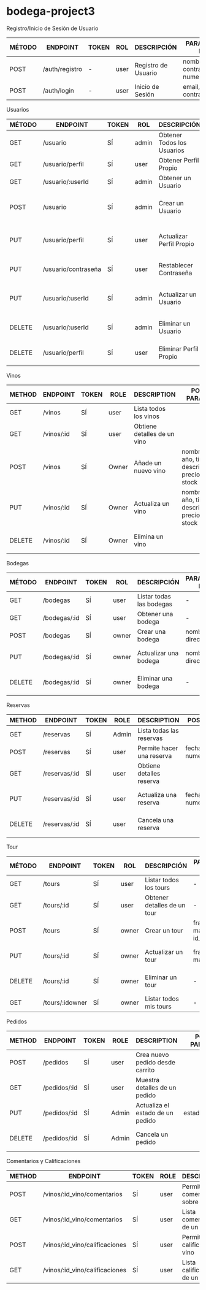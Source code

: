 # bodega-project3


Registro/Inicio de Sesión de Usuario


| MÉTODO | ENDPOINT       | TOKEN | ROL   | DESCRIPCIÓN          | PARÁMETROS POST                                   | DEVUELVE             |
|--------|----------------|-------|-------|----------------------|---------------------------------------------------|----------------------|
| POST   | /auth/registro | -     | user  | Registro de Usuario  | nombre, email, contraseña, rol, numero_telefono   | { token: token } |
| POST   | /auth/login    | -     | user  | Inicio de Sesión     | email, contraseña                                 | { token: token }     |


Usuarios


| MÉTODO | ENDPOINT          | TOKEN | ROL    | DESCRIPCIÓN            | PARÁMETROS POST                               | DEVUELVE                          |
|--------|-------------------|-------|--------|------------------------|-----------------------------------------------|-----------------------------------|
| GET    | /usuario          | SÍ    | admin  | Obtener Todos los Usuarios | parámetros de consulta                        | [{usuario}]                       |
| GET    | /usuario/perfil   | SÍ    | user   | Obtener Perfil Propio  |                                               | {usuario}                         |
| GET    | /usuario/:userId  | SÍ    | admin   | Obtener un Usuario     |                                               | {usuario}                         |
| POST   | /usuario          | SÍ    | admin  | Crear un Usuario       | userName, email, contraseña, país, fechaNacimiento, teléfono | {usuario}                 |
| PUT    | /usuario/perfil   | SÍ    | user   | Actualizar Perfil Propio | userName, email, contraseña, país, fechaNacimiento, teléfono | {mensaje: 'Perfil actualizado'}  |
| PUT    | /usuario/contraseña | SÍ  | user   | Restablecer Contraseña | contraseñaAntigua, nuevaContraseña, repetirNuevaContraseña   | {mensaje: 'Contraseña actualizada'} |
| PUT    | /usuario/:userId  | SÍ    | admin  | Actualizar un Usuario  | userName, email, contraseña, país, fechaNacimiento, teléfono | {mensaje: 'Usuario actualizado'} |
| DELETE | /usuario/:userId  | SÍ    | admin  | Eliminar un Usuario    | userId                                        | {mensaje: 'Usuario eliminado'}    |
| DELETE | /usuario/perfil   | SÍ    | user   | Eliminar Perfil Propio |                                               | {mensaje: 'Perfil eliminado'}     |


Vinos


| METHOD | ENDPOINT        | TOKEN | ROLE   | DESCRIPTION               | POST PARAMS                        | RETURNS                       |
|--------|-----------------|-------|--------|---------------------------|------------------------------------|-------------------------------|
| GET    | /vinos          | SÍ    | user   | Lista todos los vinos     |                                    | [{vino}]                      |
| GET    | /vinos/:id      | SÍ    | user   | Obtiene detalles de un vino|                                   | {vino}                        |
| POST   | /vinos          | SÍ    | Owner  | Añade un nuevo vino       | nombre, año, tipo, descripción, precio, stock | {message: 'Vino añadido'} |
| PUT    | /vinos/:id      | SÍ    | Owner  | Actualiza un vino         | nombre, año, tipo, descripción, precio, stock | {message: 'Vino actualizado'}|
| DELETE | /vinos/:id      | SÍ    | Owner  | Elimina un vino           |                                    | {message: 'Vino eliminado'}   |


Bodegas

| MÉTODO | ENDPOINT        | TOKEN | ROL       | DESCRIPCIÓN              | PARÁMETROS POST           | DEVUELVE                       |
|--------|-----------------|-------|-----------|--------------------------|---------------------------|-------------------------------|
| GET    | /bodegas        | SÍ    | user      | Listar todas las bodegas | -                         | [{bodega}]                    |
| GET    | /bodegas/:id    | SÍ    | user      | Obtener una bodega       | -                         | {bodega}                      |
| POST   | /bodegas        | SÍ    | owner     | Crear una bodega       | nombre, direccion         | {bodega}                      |
| PUT    | /bodegas/:id    | SÍ    | owner     | Actualizar una bodega   | nombre, direccion         | {mensaje: 'Bodega actualizada'} |
| DELETE | /bodegas/:id    | SÍ    | owner     | Eliminar una bodega     | -                         | {mensaje: 'Bodega eliminada'} |



Reservas


| METHOD | ENDPOINT           | TOKEN | ROLE   | DESCRIPTION                | POST PARAMS                | RETURNS                         |
|--------|--------------------|-------|--------|----------------------------|----------------------------|---------------------------------|
| GET    | /reservas          | SÍ    | Admin  | Lista todas las reservas   |                            | [{reserva}]                     |
| POST   | /reservas          | SÍ    | user   | Permite hacer una reserva  | fechaHora, numeroPersonas  | {reserva}                       |
| GET    | /reservas/:id      | SÍ    | user   | Obtiene detalles reserva   |                            | {reserva}                       |
| PUT    | /reservas/:id      | SÍ    | user   | Actualiza una reserva      | fechaHora, numeroPersonas  | {message: 'Reserva actualizada'}|
| DELETE | /reservas/:id      | SÍ    | user   | Cancela una reserva        |                            | {message: 'Reserva cancelada'}  |


Tour

| MÉTODO | ENDPOINT       | TOKEN | ROL       | DESCRIPCIÓN               | PARÁMETROS POST                         | DEVUELVE                       |
|--------|----------------|-------|-----------|---------------------------|-----------------------------------------|-------------------------------|
| GET    | /tours         | SÍ    | user     | Listar todos los tours     | -                                       | [{tour}]                      |
| GET    | /tours/:id     | SÍ    | user     | Obtener detalles de un tour| -                                       | {tour}                        |
| POST   | /tours         | SÍ    | owner    | Crear un tour                 | franja_horaria, max_personas, id_bodega | {tour}                        |
| PUT    | /tours/:id     | SÍ    | owner    | Actualizar un tour            | franja_horaria, max_personas            | {mensaje: 'Tour actualizado'} |
| DELETE | /tours/:id     | SÍ    | owner    | Eliminar un tour              | -                                       | {mensaje: 'Tour eliminado'}   |
| GET    | /tours/:idowner | SÍ    | owner    | Listar todos mis tours      | -                                       | [{tour}]                      |



Pedidos

| METHOD | ENDPOINT        | TOKEN | ROLE   | DESCRIPTION                      | POST PARAMS                | RETURNS                         |
|--------|-----------------|-------|--------|----------------------------------|----------------------------|---------------------------------|
| POST   | /pedidos        | SÍ    | user   | Crea nuevo pedido desde carrito  |                            | {pedido}                        |
| GET    | /pedidos/:id    | SÍ    | user   | Muestra detalles de un pedido    |                            | {pedido}                        |
| PUT    | /pedidos/:id    | SÍ    | Admin  | Actualiza el estado de un pedido | estadoPedido               | {message: 'Pedido actualizado'} |
| DELETE | /pedidos/:id    | SÍ    | Admin  | Cancela un pedido                |                            | {message: 'Pedido cancelado'}   |


Comentarios y Calificaciones


| METHOD | ENDPOINT                       | TOKEN | ROLE   | DESCRIPTION                      | POST PARAMS                 | RETURNS                            |
|--------|--------------------------------|-------|--------|----------------------------------|-----------------------------|------------------------------------|
| POST   | /vinos/:id_vino/comentarios    | SÍ    | user| Permite comentar sobre un vino   | textoComentario             | {comentario}                        |
| GET    | /vinos/:id_vino/comentarios    | SÍ   | user  | Lista comentarios de un vino     |                             | [{comentario}]                      |
| POST   | /vinos/:id_vino/calificaciones | SÍ   | user| Permite calificar un vino        | puntuacion                  | {calificacion}                      |
| GET    | /vinos/:id_vino/calificaciones |SÍ   | user  | Lista calificaciones de un vino|                             | [{calificacion}]                    |
